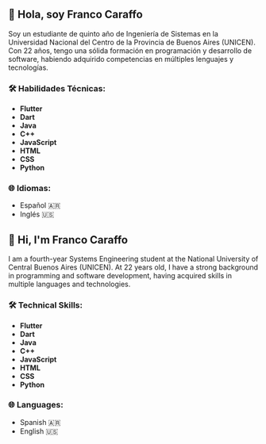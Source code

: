 ## 👋 Hola, soy Franco Caraffo

Soy un estudiante de quinto año de Ingeniería de Sistemas en la Universidad Nacional del Centro de la Provincia de Buenos Aires (UNICEN). Con 22 años, tengo una sólida formación en programación y desarrollo de software, habiendo adquirido competencias en múltiples lenguajes y tecnologías.

### 🛠️ Habilidades Técnicas:
- **Flutter**
- **Dart**
- **Java**
- **C++**
- **JavaScript**
- **HTML**
- **CSS**
- **Python**
  
### 🌐 Idiomas:
- Español 🇦🇷
- Inglés 🇺🇸

## 👋 Hi, I'm Franco Caraffo

I am a fourth-year Systems Engineering student at the National University of Central Buenos Aires (UNICEN). At 22 years old, I have a strong background in programming and software development, having acquired skills in multiple languages and technologies.

### 🛠️ Technical Skills:
- **Flutter**
- **Dart**
- **Java**
- **C++**
- **JavaScript**
- **HTML**
- **CSS**
- **Python**

### 🌐 Languages:
- Spanish 🇦🇷
- English 🇺🇸

